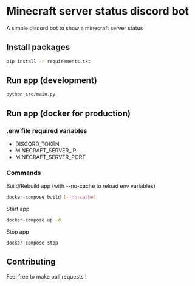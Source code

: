 # Minecraft server status discord bot

A simple discord bot to show a minecraft server status

## Install packages

```bash
pip install -r requirements.txt
```

## Run app (development)

```bash
python src/main.py
```

## Run app (docker for production)

### .env file required variables

- DISCORD_TOKEN
- MINECRAFT_SERVER_IP
- MINECRAFT_SERVER_PORT

### Commands

Build/Rebuild app (with --no-cache to reload env variables)

```bash
docker-compose build [--no-cache]
```

Start app

```bash
docker-compose up -d
```

Stop app

```bash
docker-compose stop
```

## Contributing

Feel free to make pull requests !